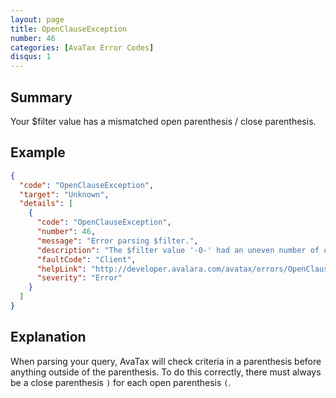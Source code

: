 ```yaml
---
layout: page
title: OpenClauseException
number: 46
categories: [AvaTax Error Codes]
disqus: 1
---
```


## Summary

Your $filter value has a mismatched open parenthesis / close parenthesis.

## Example

```json
{
  "code": "OpenClauseException",
  "target": "Unknown",
  "details": [
    {
      "code": "OpenClauseException",
      "number": 46,
      "message": "Error parsing $filter.",
      "description": "The $filter value '-0-' had an uneven number of open parenthesis '(' and close parenthesis ')'.  Please check your query and try again.",
      "faultCode": "Client",
      "helpLink": "http://developer.avalara.com/avatax/errors/OpenClauseException",
      "severity": "Error"
    }
  ]
}
```

## Explanation

When parsing your query, AvaTax will check criteria in a parenthesis before anything outside of the parenthesis.  To do this correctly, there must always be a close parenthesis `)` for each open parenthesis `(`.
